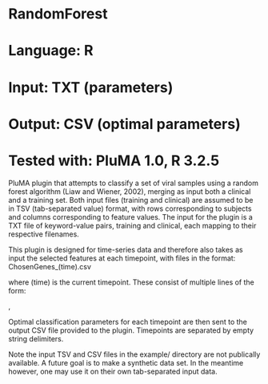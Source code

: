 # RandomForest
# Language: R
# Input: TXT (parameters)
# Output: CSV (optimal parameters)
# Tested with: PluMA 1.0, R 3.2.5

PluMA plugin that attempts to classify a set of viral samples 
using a random forest algorithm (Liaw and Wiener, 2002), merging as input both 
a clinical and a training set.  Both input files (training and clinical) are assumed to be in TSV (tab-separated value)
format, with rows corresponding to subjects and columns corresponding to feature values.
The input for the plugin is a TXT file of keyword-value pairs, training and clinical,
each mapping to their respective filenames.

This plugin is designed for time-series data and therefore also takes as input the selected 
features at each timepoint, with files in the format:
ChosenGenes_(time).csv

where (time) is the current timepoint.  These consist of multiple lines of the form:

<featurename>,<value>

Optimal classification parameters for each timepoint are then sent to the output CSV
file provided to the plugin.  Timepoints are separated by empty string delimiters.

Note the input TSV and CSV files in the example/ directory are not publically available.
A future goal is to make a synthetic data set.  In the meantime however, one may
use it on their own tab-separated input data.
